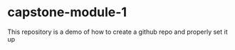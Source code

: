 # capstone-module-1
This repository is a demo of how to create a github repo and properly set it up
